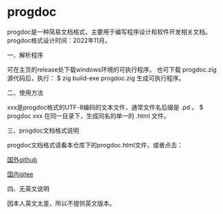 # progdoc
progdoc是一种简易文档格式，主要用于编写程序设计和软件开发相关文档。
progdoc格式设计时间：2022年11月。


一、解析程序

可在主页的release处下载windows环境的可执行程序。
也可下载 progdoc.zig 源代码后，执行：
$ zig build-exe progdoc.zig
生成可执行程序。


二、使用方法

xxx是progdoc格式的UTF-8编码的文本文件，通常文件名后缀是 .pd 。
$ progdoc xxx
在同一目录下，生成同名的单一的 .html 文件。


三、progdoc文档格式说明

progdoc文档格式请看本仓库下的progdoc.html文件，或者点击：

[国外github]( https://sxwangzhiwen.github.io/progdoc/progdoc.html)


[国内gitee]( https://gitee.com/sxwangzhiwen/progdoc)


四、无英文说明

因本人英文太差，所以不提供英文版本。

